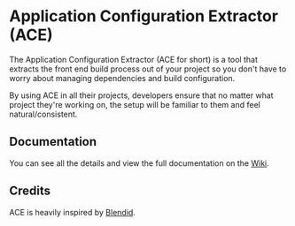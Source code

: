 # Application Configuration Extractor (ACE)
The Application Configuration Extractor (ACE for short) is a tool that extracts the front end build process out of your project so you don't have to worry about managing dependencies and build configuration.

By using ACE in all their projects, developers ensure that no matter what project they're working on, the setup will be familiar to them and feel natural/consistent.

## Documentation
You can see all the details and view the full documentation on the [Wiki](https://github.com/spothero/ace/wiki).

## Credits
ACE is heavily inspired by [Blendid](https://github.com/vigetlabs/blendid).
